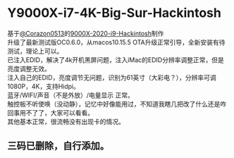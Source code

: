 # Y9000X-i7-4K-Big-Sur-Hackintosh
基于[@Corazon0513](https://github.com/Corazon0513)的[9000X-2020-i9-Hackintosh](https://github.com/Corazon0513/Y9000X-2020-i9-Hackintosh)制作    
升级了最新测试版OC0.6.0，从macos10.15.5 OTA升级正常引导，全新安装有待测试，理论上可以。    
已注入EDID，解决了4k开机黑屏问题，注入iMac的EDID分辨率调整正常，但是亮度调整无效。    
注入自己的EDID，亮度调节无问题，识别为61英寸（大彩电？），分辨率可调1080P，4K，支持Hidpi。    
蓝牙/WIFI/声音（不是外放）/电量显示 正常。    
触控板不听使唤（没动静），记忆中好像能用过，不知道我瞎几把改了什么还是咋回事用不了了，大家可以看看。    
其他基本正常，很流畅没有出现卡的情况。  
## 三码已删除，自行添加。
